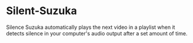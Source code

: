 # Silent-Suzuka
Silence Suzuka automatically plays the next video in a playlist when it detects silence in your computer's audio output after a set amount of time.
